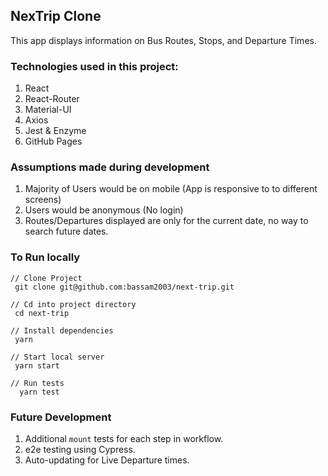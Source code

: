 ## NexTrip Clone

This app displays information on Bus Routes, Stops, and Departure Times.


### Technologies used in this project: 
1. React
2. React-Router
3. Material-UI
4. Axios
5. Jest & Enzyme
6. GitHub Pages

### Assumptions made during development
1. Majority of Users would be on mobile (App is responsive to to different screens)
2. Users would be anonymous (No login)
3. Routes/Departures displayed are only for the current date, no way to search future dates.

### To Run locally
```
// Clone Project
 git clone git@github.com:bassam2003/next-trip.git

// Cd into project directory
 cd next-trip

// Install dependencies
 yarn

// Start local server
 yarn start

// Run tests
  yarn test
```
### Future Development
1. Additional `mount` tests for each step in workflow.
2. e2e testing using Cypress.
3. Auto-updating for Live Departure times. 
